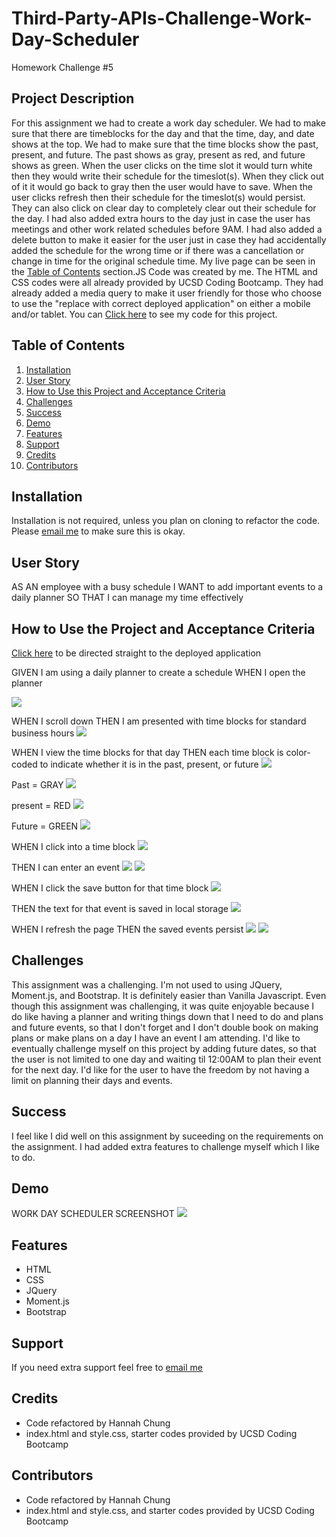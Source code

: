 # Third-Party-APIs-Challenge-Work-Day-Scheduler
Homework Challenge #5




## Project Description

For this assignment we had to create a work day scheduler. We had to make sure that there are timeblocks for the day and that the time, day, and date shows at the top. We had to make sure that the time blocks show the past, present, and future. The past shows as gray, present as red, and future shows as green. When the user clicks on the time slot it would turn white then they would write their schedule for the timeslot(s). When they click out of it it would go back to gray then the user would have to save. When the user clicks refresh then their schedule for the timeslot(s) would persist. They can also click on clear day to completely clear out their schedule for the day. I had also added extra hours to the day just in case the user has meetings and other work related schedules before 9AM. I had also added a delete button to make it easier for the user just in case they had accidentally added the schedule for the wrong time or if there was a cancellation or change in time for the original schedule time. My live page can be seen in the <a href="#Table of Contents">Table of Contents</a> section.JS Code was created by me. The HTML and CSS codes were all already provided by UCSD Coding Bootcamp. They had already added a media query to make it user friendly for those who choose to use the "replace with correct deployed application" on either a mobile and/or tablet. You can <a href=https://github.com/hannybear88/Third-Party-APIs-Challenge-Work-Day-Scheduler>Click here</a>  to see my code for this project. 



## Table of Contents
<nav>
    <ol>
        <li><a href="#Installation">Installation</a></li>
        <li><a href="User Story">User Story</a></li>
         <li><a href="#How to Use this Project and Acceptance Criteria">How to Use this Project and Acceptance Criteria</a></li>
          <li><a href="#Challenges">Challenges</a></li>
        <li><a href="#Success">Success</a></li>
         <li><a href="Demo">Demo</a></li>
          <li><a href="#Features">Features</a></li>
        <li><a href="#Support">Support</a></li>
        <li><a href="#Credits">Credits</a></li>
        <li><a href="#Contributors">Contributors</a></li>
    </ol>
</nav>

## Installation

Installation is not required, unless you plan on cloning to refactor the code. Please <a href="mailto:hannahkchung88@gmail.com">email me</a> to make sure this is okay. 

## User Story

AS AN employee with a busy schedule
I WANT to add important events to a daily planner
SO THAT I can manage my time effectively

## How to Use the Project and Acceptance Criteria

<a href=https://hannybear88.github.io/Third-Party-APIs-Challenge-Work-Day-Scheduler/>Click here</a> to be directed straight to the deployed application



GIVEN I am using a daily planner to create a schedule
WHEN I open the planner
<!-- THEN the current day is displayed at the top of the calendar -->
<img src="./assets/images/Work-Day-Current-Day.png" />

WHEN I scroll down
THEN I am presented with time blocks for standard business hours
<img src="./assets/images/Work-Day-Timeblocks-Shown.png" />


WHEN I view the time blocks for that day
THEN each time block is color-coded to indicate whether it is in the past, present, or future
<img src="./assets/images/Color-Coded-Past-Present-Future.png" />

Past = GRAY
<img src="./assets/images/Work-Day-Schedule-Past.png" />

present = RED
<img src="./assets/images/Work-Day-Schedule-Present.png" />

Future = GREEN
<img src="./assets/images/Work-Day-Schedule-Future.png" />

WHEN I click into a time block
<img src="./assets/images/User-Clicks-on-Timeblock.png" />

THEN I can enter an event
<img src="./assets/images/User-Enters-Schedule-in-Timeblock.png" />
<img src="./assets/images/User-Entered-Schedule-in-Timeblock.png" />

WHEN I click the save button for that time block
<img src="./assets/images/User-Clicks-Save-to-Save-Their-Schedule-of-the-Day.png" />

THEN the text for that event is saved in local storage
<img src="./assets/images/User-Saves-Their-Schedule-of-Their-Day.png" />


WHEN I refresh the page
THEN the saved events persist
<img src="./assets/images/User-Schedule-of-Their-Day-Saves-Persists-After-Refresh.png" />
<img src="./assets/images/Schedule-Persists-After-Clicking-Refresh.gif"/>

## Challenges
This assignment was a challenging. I'm not used to using JQuery, Moment.js, and Bootstrap. It is definitely easier than Vanilla Javascript. Even though this assignment was challenging, it was quite enjoyable because I do like having a planner and writing things down that I need to do and plans and future events, so that I don't forget and I don't double book on making plans or make plans on a day I have an event I am attending. I'd like to eventually challenge myself on this project by adding future dates, so that the user is not limited to one day and waiting til 12:00AM to plan their event for the next day. I'd like for the user to have the freedom by not having a limit on planning their days and events.

## Success
I feel like I did well on this assignment by suceeding on the requirements on the assignment. I had added extra features to challenge myself which I like to do. 



## Demo

WORK DAY SCHEDULER SCREENSHOT
<img src="./assets/images/Work-Day-Schedule-Screenshot.png" />


## Features

<ul>
    <li>HTML</li>
    <li>CSS</li>
    <li>JQuery</li>
    <li>Moment.js</li>
    <li>Bootstrap</li>
</ul>

## Support

If you need extra support feel free to <a href="mailto:hannahkchung88@gmail.com">email me</a>



## Credits

<ul>
    <li>Code refactored by Hannah Chung</li>
    <li>index.html and style.css, starter codes provided by UCSD Coding Bootcamp</li>
</ul>

## Contributors

<ul>
    <li>Code refactored by Hannah Chung</li>
    <li>index.html and style.css, and starter codes provided by UCSD Coding Bootcamp</li>
</ul>